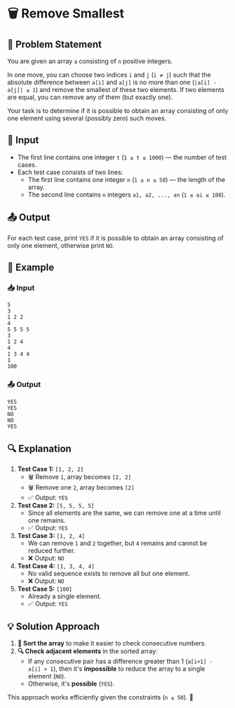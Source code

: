 # 🗑️ Remove Smallest

## 📜 Problem Statement
You are given an array `a` consisting of `n` positive integers.

In one move, you can choose two indices `i` and `j` (`i ≠ j`) such that the absolute difference between `a[i]` and `a[j]` is no more than one (`|a[i] - a[j]| ≤ 1`) and remove the smallest of these two elements. If two elements are equal, you can remove any of them (but exactly one).

Your task is to determine if it is possible to obtain an array consisting of only one element using several (possibly zero) such moves.

## 🔢 Input
- The first line contains one integer `t` (`1 ≤ t ≤ 1000`) — the number of test cases.
- Each test case consists of two lines:
  - The first line contains one integer `n` (`1 ≤ n ≤ 50`) — the length of the array.
  - The second line contains `n` integers `a1, a2, ..., an` (`1 ≤ ai ≤ 100`).

## 📤 Output
For each test case, print `YES` if it is possible to obtain an array consisting of only one element, otherwise print `NO`.

## 📝 Example
### 📥 Input
```
5
3
1 2 2
4
5 5 5 5
3
1 2 4
4
1 3 4 4
1
100
```
### 📤 Output
```
YES
YES
NO
NO
YES
```

## 🔍 Explanation
1. **Test Case 1:** `[1, 2, 2]`
   - 🗑️ Remove `1`, array becomes `[2, 2]`
   - 🗑️ Remove one `2`, array becomes `[2]`
   - ✅ Output: `YES`
2. **Test Case 2:** `[5, 5, 5, 5]`
   - Since all elements are the same, we can remove one at a time until one remains.
   - ✅ Output: `YES`
3. **Test Case 3:** `[1, 2, 4]`
   - We can remove `1` and `2` together, but `4` remains and cannot be reduced further.
   - ❌ Output: `NO`
4. **Test Case 4:** `[1, 3, 4, 4]`
   - No valid sequence exists to remove all but one element.
   - ❌ Output: `NO`
5. **Test Case 5:** `[100]`
   - Already a single element.
   - ✅ Output: `YES`

## 💡 Solution Approach
1. **📌 Sort the array** to make it easier to check consecutive numbers.
2. **🔍 Check adjacent elements** in the sorted array:
   - If any consecutive pair has a difference greater than 1 (`a[i+1] - a[i] > 1`), then it's **impossible** to reduce the array to a single element (`NO`).
   - Otherwise, it's **possible** (`YES`).

This approach works efficiently given the constraints (`n ≤ 50`). 🚀


